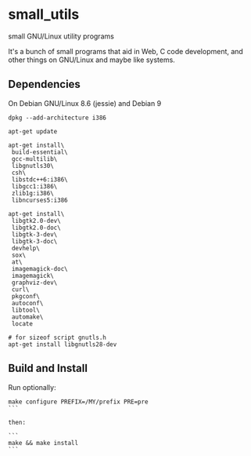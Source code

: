 # small_utils

small GNU/Linux utility programs

It's a bunch of small programs that aid in Web, C code development, and
other things on GNU/Linux and maybe like systems.


## Dependencies

On Debian GNU/Linux 8.6 (jessie) and Debian 9

```
dpkg --add-architecture i386

apt-get update

apt-get install\
 build-essential\
 gcc-multilib\
 libgnutls30\
 csh\
 libstdc++6:i386\
 libgcc1:i386\
 zlib1g:i386\
 libncurses5:i386

apt-get install\
 libgtk2.0-dev\
 libgtk2.0-doc\
 libgtk-3-dev\
 libgtk-3-doc\
 devhelp\
 sox\
 at\
 imagemagick-doc\
 imagemagick\
 graphviz-dev\
 curl\
 pkgconf\
 autoconf\
 libtool\
 automake\
 locate

# for sizeof script gnutls.h
apt-get install libgnutls28-dev
```

## Build and Install

Run optionally:
````
make configure PREFIX=/MY/prefix PRE=pre
```

then:

```
make && make install
```
